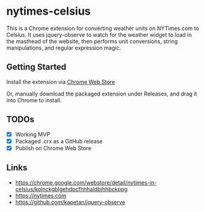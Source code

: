 # nytimes-celsius
This is a Chrome extension for converting weather units on NYTimes.com to Celsius. It uses jquery-observe to watch for the weather widget to load in the masthead of the website, then performs unit conversions, string manipulations, and regular expression magic.

## Getting Started
Install the extension via [Chrome Web Store](https://chrome.google.com/webstore/detail/nytimes-in-celsius/kolnckgblgehdpcfhhhaldbjhhbckppg)

Or, manually download the packaged extension under Releases, and drag it into Chrome to install.

## TODOs
- [x] Working MVP
- [x] Packaged .crx as a GitHub release
- [x] Publish on Chrome Web Store

## Links
- https://chrome.google.com/webstore/detail/nytimes-in-celsius/kolnckgblgehdpcfhhhaldbjhhbckppg
- https://nytimes.com
- https://github.com/kapetan/jquery-observe

